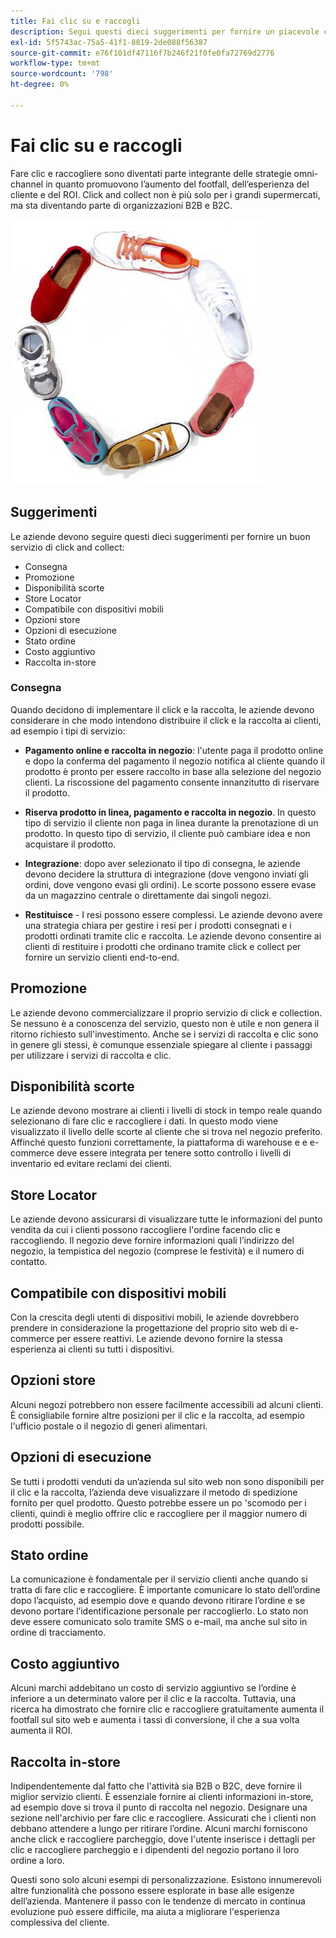 ```yaml
---
title: Fai clic su e raccogli
description: Segui questi dieci suggerimenti per fornire un piacevole clic e raccogliere esperienza per i tuoi clienti.
exl-id: 5f5743ac-75a5-41f1-8819-2de088f56387
source-git-commit: e76f101df47116f7b246f21f0fe0fa72769d2776
workflow-type: tm+mt
source-wordcount: '798'
ht-degree: 0%

---
```


# Fai clic su e raccogli

Fare clic e raccogliere sono diventati parte integrante delle strategie omni-channel in quanto promuovono l’aumento del footfall, dell’esperienza del cliente e del ROI. Click and collect non è più solo per i grandi supermercati, ma sta diventando parte di organizzazioni B2B e B2C.

![Scarpe in cerchio](../../assets/playbooks/shoes.png)

## Suggerimenti

Le aziende devono seguire questi dieci suggerimenti per fornire un buon servizio di click and collect:

- Consegna
- Promozione
- Disponibilità scorte
- Store Locator
- Compatibile con dispositivi mobili
- Opzioni store
- Opzioni di esecuzione
- Stato ordine
- Costo aggiuntivo
- Raccolta in-store

### Consegna

Quando decidono di implementare il click e la raccolta, le aziende devono considerare in che modo intendono distribuire il click e la raccolta ai clienti, ad esempio i tipi di servizio:

- **Pagamento online e raccolta in negozio**: l&#39;utente paga il prodotto online e dopo la conferma del pagamento il negozio notifica al cliente quando il prodotto è pronto per essere raccolto in base alla selezione del negozio clienti. La riscossione del pagamento consente innanzitutto di riservare il prodotto.

- **Riserva prodotto in linea, pagamento e raccolta in negozio**. In questo tipo di servizio il cliente non paga in linea durante la prenotazione di un prodotto. In questo tipo di servizio, il cliente può cambiare idea e non acquistare il prodotto.

- **Integrazione**: dopo aver selezionato il tipo di consegna, le aziende devono decidere la struttura di integrazione (dove vengono inviati gli ordini, dove vengono evasi gli ordini). Le scorte possono essere evase da un magazzino centrale o direttamente dai singoli negozi.

- **Restituisce** - I resi possono essere complessi. Le aziende devono avere una strategia chiara per gestire i resi per i prodotti consegnati e i prodotti ordinati tramite clic e raccolta. Le aziende devono consentire ai clienti di restituire i prodotti che ordinano tramite click e collect per fornire un servizio clienti end-to-end.

## Promozione

Le aziende devono commercializzare il proprio servizio di click e collection. Se nessuno è a conoscenza del servizio, questo non è utile e non genera il ritorno richiesto sull&#39;investimento. Anche se i servizi di raccolta e clic sono in genere gli stessi, è comunque essenziale spiegare al cliente i passaggi per utilizzare i servizi di raccolta e clic.

## Disponibilità scorte

Le aziende devono mostrare ai clienti i livelli di stock in tempo reale quando selezionano di fare clic e raccogliere i dati. In questo modo viene visualizzato il livello delle scorte al cliente che si trova nel negozio preferito. Affinché questo funzioni correttamente, la piattaforma di warehouse e e e-commerce deve essere integrata per tenere sotto controllo i livelli di inventario ed evitare reclami dei clienti.

## Store Locator

Le aziende devono assicurarsi di visualizzare tutte le informazioni del punto vendita da cui i clienti possono raccogliere l&#39;ordine facendo clic e raccogliendo. Il negozio deve fornire informazioni quali l’indirizzo del negozio, la tempistica del negozio (comprese le festività) e il numero di contatto.

## Compatibile con dispositivi mobili

Con la crescita degli utenti di dispositivi mobili, le aziende dovrebbero prendere in considerazione la progettazione del proprio sito web di e-commerce per essere reattivi. Le aziende devono fornire la stessa esperienza ai clienti su tutti i dispositivi.

## Opzioni store

Alcuni negozi potrebbero non essere facilmente accessibili ad alcuni clienti. È consigliabile fornire altre posizioni per il clic e la raccolta, ad esempio l&#39;ufficio postale o il negozio di generi alimentari.

## Opzioni di esecuzione

Se tutti i prodotti venduti da un’azienda sul sito web non sono disponibili per il clic e la raccolta, l’azienda deve visualizzare il metodo di spedizione fornito per quel prodotto. Questo potrebbe essere un po &#39;scomodo per i clienti, quindi è meglio offrire clic e raccogliere per il maggior numero di prodotti possibile.

## Stato ordine

La comunicazione è fondamentale per il servizio clienti anche quando si tratta di fare clic e raccogliere. È importante comunicare lo stato dell’ordine dopo l’acquisto, ad esempio dove e quando devono ritirare l’ordine e se devono portare l’identificazione personale per raccoglierlo. Lo stato non deve essere comunicato solo tramite SMS o e-mail, ma anche sul sito in ordine di tracciamento.

## Costo aggiuntivo

Alcuni marchi addebitano un costo di servizio aggiuntivo se l’ordine è inferiore a un determinato valore per il clic e la raccolta. Tuttavia, una ricerca ha dimostrato che fornire clic e raccogliere gratuitamente aumenta il footfall sul sito web e aumenta i tassi di conversione, il che a sua volta aumenta il ROI.

## Raccolta in-store

Indipendentemente dal fatto che l&#39;attività sia B2B o B2C, deve fornire il miglior servizio clienti. È essenziale fornire ai clienti informazioni in-store, ad esempio dove si trova il punto di raccolta nel negozio. Designare una sezione nell&#39;archivio per fare clic e raccogliere. Assicurati che i clienti non debbano attendere a lungo per ritirare l’ordine. Alcuni marchi forniscono anche click e raccogliere parcheggio, dove l&#39;utente inserisce i dettagli per clic e raccogliere parcheggio e i dipendenti del negozio portano il loro ordine a loro.

Questi sono solo alcuni esempi di personalizzazione. Esistono innumerevoli altre funzionalità che possono essere esplorate in base alle esigenze dell’azienda. Mantenere il passo con le tendenze di mercato in continua evoluzione può essere difficile, ma aiuta a migliorare l&#39;esperienza complessiva del cliente.
